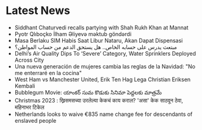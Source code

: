 # Latest News
-  Siddhant Chaturvedi recalls partying with Shah Rukh Khan at Mannat
-  Pyotr Qlıboçko İlham Əliyevə məktub göndərdi
-  Masa Berlaku SIM Habis Saat Libur Nataru, Akan Dapat Dispensasi
-  مبتعث يدرس على حسابه الخاص.. هل يستحق الدعم من حساب المواطن؟
-  Delhi’s Air Quality Dips To ‘Severe’ Category, Water Sprinklers Deployed Across City
-  Una nueva generación de mujeres cambia las reglas de la Navidad: "No me enterraré en la cocina"
-  West Ham vs Manchester United, Erik Ten Hag Lega Christian Eriksen Kembali
-  Bubblegum Movie: యాంకర్ సుమ కొడుకు సినిమా పెద్దలకు మాత్రమే
-  Christmas 2023 : ख्रिसमसच्या उरलेल्या केकचं काय कराल? 'असा' केक साठवून ठेवा, महिनाभर टिकेल
-  Netherlands looks to waive €835 name change fee for descendants of enslaved people

